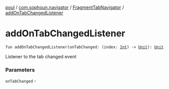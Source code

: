 [poul](../../index.md) / [com.sophoun.navigator](../index.md) / [FragmentTabNavigator](index.md) / [addOnTabChangedListener](./add-on-tab-changed-listener.md)

# addOnTabChangedListener

`fun addOnTabChangedListener(onTabChanged: (index: `[`Int`](https://kotlinlang.org/api/latest/jvm/stdlib/kotlin/-int/index.html)`) -> `[`Unit`](https://kotlinlang.org/api/latest/jvm/stdlib/kotlin/-unit/index.html)`): `[`Unit`](https://kotlinlang.org/api/latest/jvm/stdlib/kotlin/-unit/index.html)

Listener to the tab changed event

### Parameters

`onTabChanged` - 
